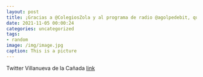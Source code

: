 ```yaml
---
layout: post
title: ¡Gracias a @ColegiosZola y al programa de radio @agolpedebit, que dirige @martafajardof, por organizar programas tan interesante...
date: 2021-11-05 00:00:24
categories: uncategorized
tags:
- random
image: /img/image.jpg
caption: This is a picture
---
```

Twitter Villanueva de la Cañada [link](https://twitter.com/AytoVDLCanada/status/1456294655063207942)
